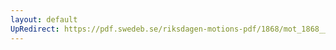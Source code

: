 ```yaml
---
layout: default
UpRedirect: https://pdf.swedeb.se/riksdagen-motions-pdf/1868/mot_1868__fk__00058.pdf
---
```

